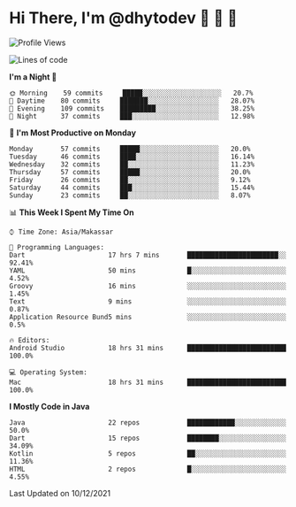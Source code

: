 # Hi There, I'm @dhytodev 👋 👋 👋

<!--
**DhytoDev/dhytodev** is a ✨ _special_ ✨ repository because its `README.md` (this file) appears on your GitHub profile.

Here are some ideas to get you started:

- 🔭 I’m currently working on ...
- 🌱 I’m currently learning ...
- 👯 I’m looking to collaborate on ...
- 🤔 I’m looking for help with ...
- 💬 Ask me about ...
- 📫 How to reach me: ...
- 😄 Pronouns: ...
- ⚡ Fun fact: ...
-->

<!--START_SECTION:waka-->
![Profile Views](http://img.shields.io/badge/Profile%20Views-0-blue)

![Lines of code](https://img.shields.io/badge/From%20Hello%20World%20I%27ve%20Written-143%20Thousand%20lines%20of%20code-blue)

**I'm a Night 🦉** 

```text
🌞 Morning    59 commits     █████░░░░░░░░░░░░░░░░░░░░   20.7% 
🌆 Daytime    80 commits     ███████░░░░░░░░░░░░░░░░░░   28.07% 
🌃 Evening    109 commits    █████████░░░░░░░░░░░░░░░░   38.25% 
🌙 Night      37 commits     ███░░░░░░░░░░░░░░░░░░░░░░   12.98%

```
📅 **I'm Most Productive on Monday** 

```text
Monday       57 commits     █████░░░░░░░░░░░░░░░░░░░░   20.0% 
Tuesday      46 commits     ████░░░░░░░░░░░░░░░░░░░░░   16.14% 
Wednesday    32 commits     ██░░░░░░░░░░░░░░░░░░░░░░░   11.23% 
Thursday     57 commits     █████░░░░░░░░░░░░░░░░░░░░   20.0% 
Friday       26 commits     ██░░░░░░░░░░░░░░░░░░░░░░░   9.12% 
Saturday     44 commits     ███░░░░░░░░░░░░░░░░░░░░░░   15.44% 
Sunday       23 commits     ██░░░░░░░░░░░░░░░░░░░░░░░   8.07%

```


📊 **This Week I Spent My Time On** 

```text
⌚︎ Time Zone: Asia/Makassar

💬 Programming Languages: 
Dart                     17 hrs 7 mins       ███████████████████████░░   92.41% 
YAML                     50 mins             █░░░░░░░░░░░░░░░░░░░░░░░░   4.52% 
Groovy                   16 mins             ░░░░░░░░░░░░░░░░░░░░░░░░░   1.45% 
Text                     9 mins              ░░░░░░░░░░░░░░░░░░░░░░░░░   0.87% 
Application Resource Bund5 mins              ░░░░░░░░░░░░░░░░░░░░░░░░░   0.5%

🔥 Editors: 
Android Studio           18 hrs 31 mins      █████████████████████████   100.0%

💻 Operating System: 
Mac                      18 hrs 31 mins      █████████████████████████   100.0%

```

**I Mostly Code in Java** 

```text
Java                     22 repos            ████████████░░░░░░░░░░░░░   50.0% 
Dart                     15 repos            ████████░░░░░░░░░░░░░░░░░   34.09% 
Kotlin                   5 repos             ██░░░░░░░░░░░░░░░░░░░░░░░   11.36% 
HTML                     2 repos             █░░░░░░░░░░░░░░░░░░░░░░░░   4.55%

```



 Last Updated on 10/12/2021
<!--END_SECTION:waka-->
